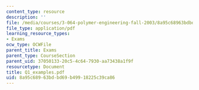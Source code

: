 ```yaml
---
content_type: resource
description: ''
file: /media/courses/3-064-polymer-engineering-fall-2003/8a95c68963bdbd69b49918225c39ca86_Q1_examples.pdf
file_type: application/pdf
learning_resource_types:
- Exams
ocw_type: OCWFile
parent_title: Exams
parent_type: CourseSection
parent_uid: 37050133-20c5-4c64-7930-aa73438a1f9f
resourcetype: Document
title: Q1_examples.pdf
uid: 8a95c689-63bd-bd69-b499-18225c39ca86
---
```

